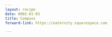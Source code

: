 ```yaml
---
layout: recipe
date: 0002-01-03
title: Compass
forward-link: https://eaternity.squarespace.com

---
```

